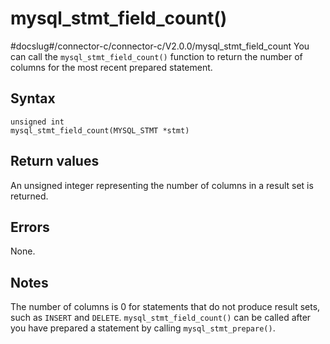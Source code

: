 mysql_stmt_field_count()
=============================================
#docslug#/connector-c/connector-c/V2.0.0/mysql_stmt_field_count
You can call the `mysql_stmt_field_count()` function to return the number of columns for the most recent prepared statement.

Syntax
---------------------------

```unknow
unsigned int
mysql_stmt_field_count(MYSQL_STMT *stmt)
```



Return values
----------------------------------

An unsigned integer representing the number of columns in a result set is returned.

Errors
---------------------------

None.

Notes
--------------------------

The number of columns is 0 for statements that do not produce result sets, such as `INSERT` and `DELETE`. `mysql_stmt_field_count()` can be called after you have prepared a statement by calling `mysql_stmt_prepare()`.
